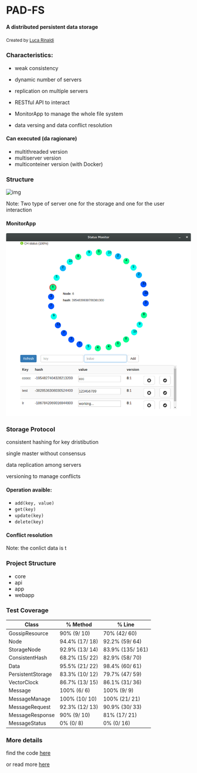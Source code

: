 # PAD-FS
#### A distributed persistent data storage

<small>Created by <a href="http://www.github.com/lucarin91">Luca Rinaldi</a></small>



### Characteristics:

- weak consistency  
<!-- .element: class="fragment" -->

- dynamic number of servers
<!-- .element: class="fragment" -->

- replication on multiple servers
<!-- .element: class="fragment" -->

- RESTful API to interact
<!-- .element: class="fragment" -->

- MonitorApp to manage the whole file system
<!-- .element: class="fragment" -->

- data versing and data conflict resolution
<!-- .element: class="fragment" -->


#### Can executed (da ragionare)
- multithreaded version
- multiserver version
- multiconteiner version (with Docker)



### Structure
![img](img/pad-logic.png)

Note: Two type of server one for the storage and one for the user interaction


#### MonitorApp
![img](img/webapp.png)



### Storage Protocol

consistent hashing for key dristibution
<!-- .element: class="fragment" -->

single master without consensus
<!-- .element: class="fragment" -->

data replication among servers
<!-- .element: class="fragment" -->

versioning to manage conflicts
<!-- .element: class="fragment" -->


#### Operation avaible:

- `add(key, value)`
- `get(key)`
- `update(key)`
- `delete(key)`


#### Conflict resolution

Note: the conlict data is t



### Project Structure

- core
- api
- app
- webapp


### Test Coverage

| Class    	  | %	Method        | %	Line           |
|-------------|-----------------|------------------|
| GossipResource		| 90% (9/ 10)	| 70% (42/ 60) |
| Node             |	94.4% (17/ 18) | 92.2% (59/ 64) |
| StorageNode	     |  92.9% (13/ 14) | 83.9% (135/ 161) |
| ConsistentHash	 |  68.2% (15/ 22) | 82.9% (58/ 70) |
| Data	| 95.5% (21/ 22)	| 98.4% (60/ 61) |
| PersistentStorage	| 83.3% (10/ 12) | 79.7% (47/ 59) |
| VectorClock	| 86.7% (13/ 15)	| 86.1% (31/ 36) |
| Message	| 100% (6/ 6)	| 100% (9/ 9) |
| MessageManage	|	100% (10/ 10)	| 100% (21/ 21) |
| MessageRequest	| 92.3% (12/ 13)	| 90.9% (30/ 33) |
| MessageResponse	| 90% (9/ 10)	| 81% (17/ 21) |
| MessageStatus	| 0% (0/ 8) | 	0% (0/ 16) |
<!-- .element: style="font-size:20px" -->


### More details
find the code [here](https://github.com/lucarin91/PAD-project)

or read more [here](https://github.com/lucarin91/PAD-project/blob/master/REPORT.pdf)
